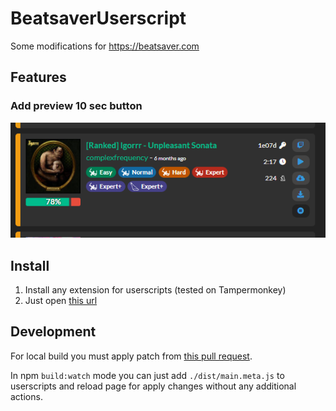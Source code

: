 # BeatsaverUserscript
Some modifications for https://beatsaver.com

## Features
### Add preview 10 sec button
![screenshot](./docs/screenshot1.png)

## Install
1. Install any extension for userscripts (tested on Tampermonkey)
2. Just open [this url](https://github.com/mixa3607/BeatsaverUserscript/raw/master/release/main.user.js)

## Development
For local build you must apply patch from [this pull request](https://github.com/Trim21/axios-userscript-adapter/pull/58).

In npm `build:watch` mode you can just add `./dist/main.meta.js` to userscripts and reload page for apply changes without any additional actions. 
